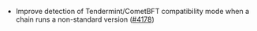 - Improve detection of Tendermint/CometBFT compatibility
  mode when a chain runs a non-standard version
  ([\#4178](https://github.com/informalsystems/hermes/issues/4178))